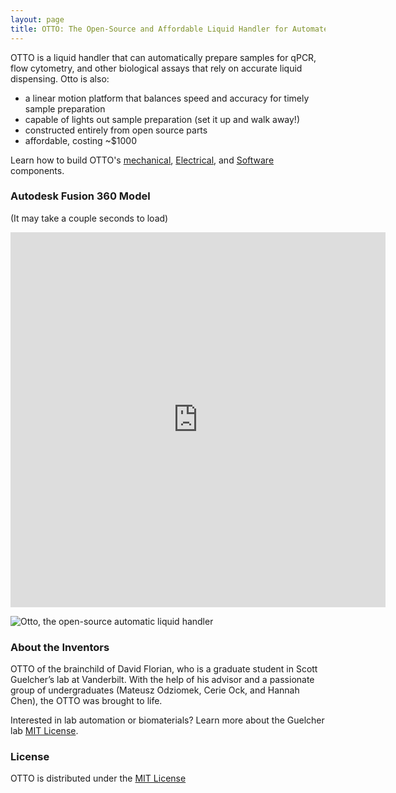 ```yaml
---
layout: page
title: OTTO: The Open-Source and Affordable Liquid Handler for Automated Micropipetting
---
```


OTTO is a liquid handler that can automatically prepare samples for qPCR, flow cytometry, and other biological assays that rely on accurate liquid dispensing. Otto is also:
* a linear motion platform that balances speed and accuracy for timely sample preparation
* capable of lights out sample preparation (set it up and walk away!)
* constructed entirely from open source parts
* affordable, costing ~$1000 

Learn how to build OTTO's [<i class="fad fa-cogs"></i> mechanical](/mechanical), [<i class="fas fa-outlet"></i> Electrical](/electrical), and [<i class="fad fa-code"></i> Software](/software) components.

### <i class="fas fa-cube"></i> Autodesk Fusion 360 Model 
(It may take a couple seconds to load)
<iframe src="https://myhub.autodesk360.com/ue2df3503/shares/public/SH56a43QTfd62c1cd96832754d64d89c2831?mode=embed" width="600" height="600" allowfullscreen="true" webkitallowfullscreen="true" mozallowfullscreen="true"  frameborder="0"></iframe>

![Otto, the open-source automatic liquid handler](/assets/img/overview/OTTO.png)

### <i class="fas fa-users"></i> About the Inventors
OTTO of the brainchild of David Florian, who is a graduate student in Scott Guelcher’s lab at Vanderbilt. With the help of his advisor and a passionate group of undergraduates (Mateusz Odziomek, Cerie Ock, and Hannah Chen), the OTTO was brought to life.

Interested in lab automation or biomaterials? Learn more about the Guelcher lab [MIT License](https://my.vanderbilt.edu/guelcherlab/).


### <i class="fad fa-file-certificate"></i> License
OTTO is distributed under the [MIT License](https://github.com/DrD-Flo/OTTO/blob/master/LICENSE)


